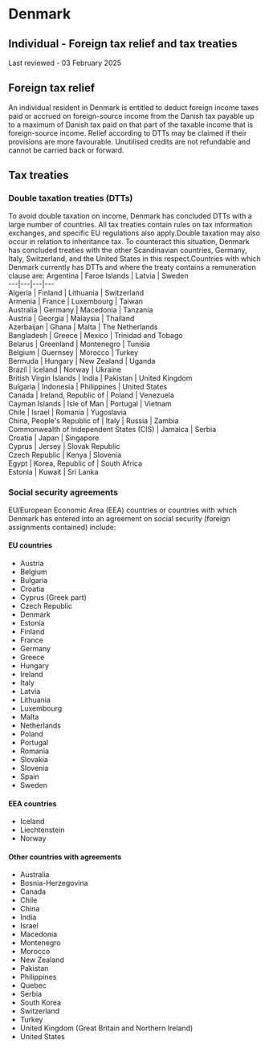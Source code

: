 # Denmark
## Individual - Foreign tax relief and tax treaties
Last reviewed - 03 February 2025
## Foreign tax relief
An individual resident in Denmark is entitled to deduct foreign income taxes paid or accrued on foreign-source income from the Danish tax payable up to a maximum of Danish tax paid on that part of the taxable income that is foreign-source income. Relief according to DTTs may be claimed if their provisions are more favourable.
Unutilised credits are not refundable and cannot be carried back or forward.
## Tax treaties
### Double taxation treaties (DTTs)
To avoid double taxation on income, Denmark has concluded DTTs with a large number of countries. All tax treaties contain rules on tax information exchanges, and specific EU regulations also apply.Double taxation may also occur in relation to inheritance tax. To counteract this situation, Denmark has concluded treaties with the other Scandinavian countries, Germany, Italy, Switzerland, and the United States in this respect.Countries with which Denmark currently has DTTs and where the treaty contains a remuneration clause are:
Argentina | Faroe Islands | Latvia | Sweden  
---|---|---|---  
Algeria | Finland | Lithuania | Switzerland  
Armenia | France | Luxembourg | Taiwan  
Australia | Germany | Macedonia | Tanzania  
Austria | Georgia | Malaysia | Thailand  
Azerbaijan | Ghana | Malta | The Netherlands  
Bangladesh | Greece | Mexico | Trinidad and Tobago  
Belarus | Greenland | Montenegro | Tunisia  
Belgium | Guernsey | Morocco | Turkey  
Bermuda | Hungary | New Zealand | Uganda  
Brazil | Iceland | Norway | Ukraine  
British Virgin Islands | India | Pakistan | United Kingdom  
Bulgaria | Indonesia | Philippines | United States  
Canada | Ireland, Republic of | Poland | Venezuela  
Cayman Islands | Isle of Man | Portugal | Vietnam  
Chile | Israel | Romania | Yugoslavia  
China, People's Republic of | Italy | Russia | Zambia  
Commonwealth of Independent States (CIS) | Jamaica | Serbia  
Croatia | Japan | Singapore  
Cyprus | Jersey | Slovak Republic  
Czech Republic | Kenya | Slovenia  
Egypt | Korea, Republic of | South Africa  
Estonia | Kuwait | Sri Lanka  
### Social security agreements
EU/European Economic Area (EEA) countries or countries with which Denmark has entered into an agreement on social security (foreign assignments contained) include:
#### EU countries
  * Austria
  * Belgium
  * Bulgaria
  * Croatia
  * Cyprus (Greek part)
  * Czech Republic
  * Denmark
  * Estonia
  * Finland
  * France
  * Germany
  * Greece
  * Hungary
  * Ireland
  * Italy
  * Latvia
  * Lithuania
  * Luxembourg
  * Malta
  * Netherlands
  * Poland
  * Portugal
  * Romania
  * Slovakia
  * Slovenia
  * Spain
  * Sweden


#### EEA countries
  * Iceland
  * Liechtenstein
  * Norway


#### Other countries with agreements
  * Australia
  * Bosnia-Herzegovina
  * Canada
  * Chile
  * China
  * India
  * Israel
  * Macedonia
  * Montenegro
  * Morocco
  * New Zealand
  * Pakistan
  * Philippines
  * Quebec
  * Serbia
  * South Korea
  * Switzerland
  * Turkey
  * United Kingdom (Great Britain and Northern Ireland)
  * United States


